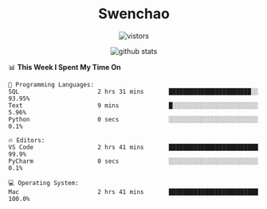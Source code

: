 <h1 align="center">Swenchao</h3>

<p align="center">
  <img src="https://visitor-badge.glitch.me/badge?page_id=Swenchao" alt="vistors" />
</p>

<p align="center">
  <img src="https://github-readme-stats.vercel.app/api?username=Swenchao&count_private=true&show_icons=true&theme=vue-dark&hide_title=true" alt="github stats" />
</p>

<!--START_SECTION:waka-->
📊 **This Week I Spent My Time On** 

```text
💬 Programming Languages: 
SQL                      2 hrs 31 mins       ███████████████████████░░   93.95% 
Text                     9 mins              █░░░░░░░░░░░░░░░░░░░░░░░░   5.96% 
Python                   0 secs              ░░░░░░░░░░░░░░░░░░░░░░░░░   0.1%

🔥 Editors: 
VS Code                  2 hrs 41 mins       █████████████████████████   99.9% 
PyCharm                  0 secs              ░░░░░░░░░░░░░░░░░░░░░░░░░   0.1%

💻 Operating System: 
Mac                      2 hrs 41 mins       █████████████████████████   100.0%

```


<!--END_SECTION:waka-->
